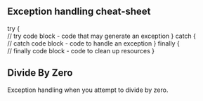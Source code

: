 Exception handling cheat-sheet
----

try
{   
   // try code block - code that may generate an exception
}
catch
{   
   // catch code block - code to handle an exception
}
finally
{   
   // finally code block - code to clean up resources
}



Divide By Zero
---

Exception handling when you attempt to divide by zero.
